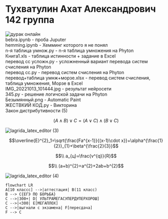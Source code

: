 # Тухватулин Ахат Александрович 142 группа
  ![дурак онлайн](https://encrypted-tbn0.gstatic.com/images?q=tbn:ANd9GcQ0XM3kpW0LV4y-ta6UsCEOWiWsEI00xsKWoJK6MA8p2kSydZgh0wGIa5iaXwANvf7W4K8&usqp=CAU)  
  bebra.ipynb - проба Juputer  
  hemming.ipynb - Хемминг которого я не понял  
  n-я таблица умнож.py - n-я таблица умножения на Phyton  
  Книга1.xls - таблица истинности + задание в Excel  
  перевод сс усложн.py - усложненный вариант перевода систем счисления на Phyton  
  перевод сс.py - перевод систем счисления на Phyton  
  перевод+таблица умнж+морзе.xlsx - перевод систем счисления, таблица умножения, Морзе в Excel  
  IMG_20221013_101444.jpg - результат нейросети   
  345.py - решение логичской задачи на Phyton  
  Безымянный.png - Automatic Paint  
  ЖЕСТВКИЙ КОД.py - Викторина  
  Закон дистрибутивности (5)  
  
  $$(A \wedge B) \vee C=(A \vee C) \wedge (B \vee C)$$  
  
  ![lagrida_latex_editor (3)](https://user-images.githubusercontent.com/114632235/198816774-9511ae78-b37f-49c5-bdf8-032441480c03.png)  
  
  $$\overline{E}^{2}_1=\sqrt{\frac{Fa^{x-1}}{(x-1)\cdot x}}+\alpha^{\frac{1}{2}}_{1}+\beta^{\frac{2}{3}}$$  
  
  $$\\ a_{ц}=\frac{v^{q}}{R}$$  
  
  $$\\ (a+b)^{2}=a^{2}+2ab+b^{2}$$ 
  
  ![lagrida_latex_editor (4)](https://user-images.githubusercontent.com/114632235/200984859-f3ad391a-1180-4ea4-9a11-50cf497001b5.png)
  ``` mermaid 
  flowchart LR
  A[10 классс] -->|аттестация| B(11 класс)
  B --> C{ЕГЭ ПО БОРЬБА}
  C -->|300+| D[ УЛЬТРАМЕГАСУПЕРДУПЕРХОРОШ]
  C -->|<300| E[МЕГАПЛОХ]
  C -->|выгнали с экзамена| F[пересдача]
  F --> C
  ```
